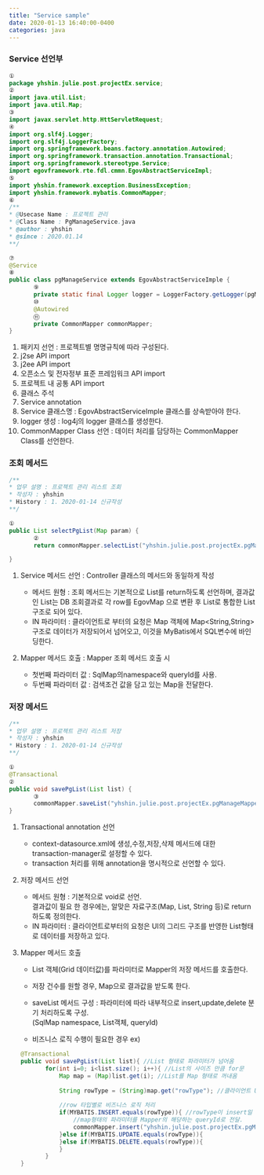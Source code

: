 ```yaml
---
title: "Service sample"
date: 2020-01-13 16:40:00-0400
categories: java
---
```


### Service 선언부 

```java  
①
package yhshin.julie.post.projectEx.service;
②
import java.util.List;
import java.util.Map;
③
import javax.servlet.http.HttServletRequest;
④
import org.slf4j.Logger;
import org.slf4j.LoggerFactory;
import org.springframework.beans.factory.annotation.Autowired;
import org.springframework.transaction.annotation.Transactional;
import org.springframework.stereotype.Service;
import egovframework.rte.fdl.cmmn.EgovAbstractServiceImpl;
⑤
import yhshin.framework.exception.BusinessException;
import yhshin.framework.mybatis.CommonMapper;
⑥
/**
* @Usecase Name : 프로젝트 관리 
* @Class Name : PgManageService.java
* @author : yhshin
* @since : 2020.01.14
**/

⑦
@Service 
⑧
public class pgManageService extends EgovAbstractServiceImple {
       ⑨
       private static final Logger logger = LoggerFactory.getLogger(pgManageService.class);
       ⑩
       @Autowired
       ⑪
       private CommonMapper commonMapper;
}
```

1) 패키지 선언 : 프로젝트별 명명규칙에 따라 구성된다.                                
2) j2se API import                                                                   
3) j2ee API import                                                                   
4) 오픈소스 및 전자정부 표준 프레임워크 API import                                   
5) 프로젝트 내 공통 API import                                                       
6) 클래스 주석                                                                       
7) Service annotation                                                                
8) Service 클래스명 : EgovAbstractServiceImple 클래스를 상속받아야 한다.             
9) logger 생성 : log4j의 logger 클래스를 생성한다.                                   
10) CommonMapper Class 선언 : 데이터 처리를 담당하는 CommonMapper Class를 선언한다.  

### 조회 메서드   

```java
/**
* 업무 설명 : 프로젝트 관리 리스트 조회
* 작성자 : yhshin
* History : 1. 2020-01-14 신규작성 
**/

①
public List selectPgList(Map param) {
       ②
       return commonMapper.selectList("yhshin.julie.post.projectEx.pgManageMapper.selectPgList", param);

}
```

1) Service 메서드 선언 : Controller 클래스의 메서드와 동일하게 작성                                                  
    - 메서드 원형 : 조회 메서드는 기본적으로 List를 return하도록 선언하며, 결과값인 List는 DB 조회결과로 각 row를 EgovMap 으로 변환 후 List로 통합한 List<Map>구조로 되어 있다.             
    - IN 파라미터 : 클라이언트로 부터의 요청은 Map 객체에 Map<String,String> 구조로 데이터가 저장되어서 넘어오고, 이것을 MyBatis에서 SQL변수에 바인딩한다.                    
       
2) Mapper 메서드 호출 : Mapper 조회 메서드 호출 시                                                                   
    - 첫번째 파라미터 값 : SqlMap의namespace와 queryId를 사용.                                                       
    - 두번째 파라미터 값 : 검색조건 값을 담고 있는 Map을 전달한다.                                                   
    
### 저장 메서드 

```java
/**
* 업무 설명 : 프로젝트 관리 리스트 저장 
* 작성자 : yhshin
* History : 1. 2020-01-14 신규작성 
**/

①
@Transactional
②
public void savePgList(List list) {
       ③
       commonMapper.saveList("yhshin.julie.post.projectEx.pgManageMapper.", list, "pgMnage");
}
``` 
1) Transactional annotation 선언                                                                                
    - context-datasource.xml에 생성,수정,저장,삭제 메서드에 대한 transaction-manager로 설정할 수 있다.          
    - transaction 처리를 위해 annotation을 명시적으로 선언할 수 있다.     
    
2) 저장 메서드 선언                                                                                             
    - 메서드 원형 : 기본적으로 void로 선언.                                                                     
    결과값이 필요 한 경우에는, 알맞은 자료구조(Map, List, String 등)로 return 하도록 정의한다.                  
   - IN 파라미터 : 클라이언트로부터의 요청은 UI의 그리드 구조를 반영한 List<Map>형태로 데이터를 저장하고 있다.    
       
3) Mapper 메서드 호출                                                                                           
   - List 객체(Grid 데이터값)를 파라미터로 Mapper의 저장 메서드를 호출한다.                                     
   - 저장 건수를 원할 경우, Map으로 결과값을 받도록 한다.                                                       
   - saveList 메서드 구성 : 파라미터에 따라 내부적으로 insert,update,delete 분기 처리하도록 구성.               
   (SqlMap namespace, List객체, queryId) 
   
   - 비즈니스 로직 수행이 필요한 경우 ex)                                                                      
   
   ```java
   @Transactional
   public void savePgList(List list){ //List 형태로 파라미터가 넘어옴 
          for(int i=0; i<list.size(); i++){ //List의 사이즈 만큼 for문
              Map map = (Map)list.get(i); //List를 Map 형태로 꺼내옴 
              
              String rowType = (String)map.get("rowType"); //클라이언트 UI에서 넘어오는 row타입을 구분함.
              
              //row 타입별로 비즈니스 로직 처리
              if(MYBATIS.INSERT.equals(rowType)){ //rowType이 insert일 경우.
                  //map형태의 파라미터를 Mapper의 해당하는 queryId로 전달.
                  commonMapper.insert("yhshin.julie.post.projectEx.pgManageMapper.queryId", map); 
              }else if(MYBATIS.UPDATE.equals(rowType)){
              }else if(MYBATIS.DELETE.equals(rowType)){
              }
          }
   }
   ```   
